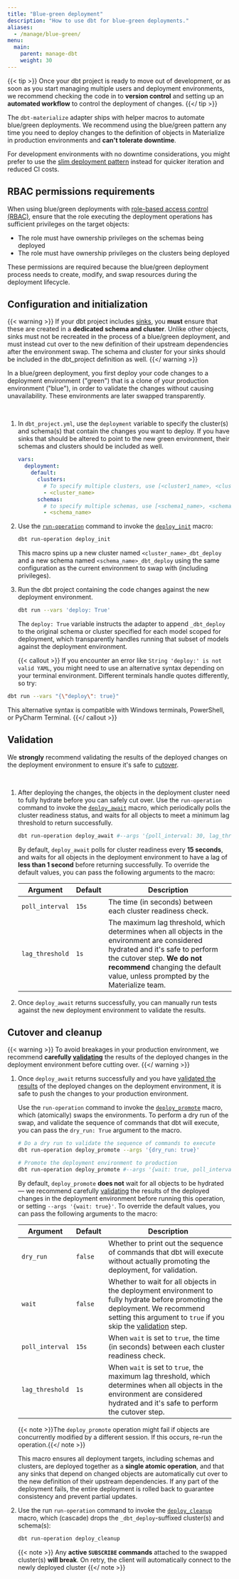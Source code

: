 ```yaml
---
title: "Blue-green deployment"
description: "How to use dbt for blue-green deployments."
aliases:
  - /manage/blue-green/
menu:
  main:
    parent: manage-dbt
    weight: 30
---
```


{{< tip >}}
Once your dbt project is ready to move out of development, or as soon as you
start managing multiple users and deployment environments, we recommend
checking the code in to **version control** and setting up an **automated
workflow** to control the deployment of changes.
{{</ tip >}}

The `dbt-materialize` adapter ships with helper macros to automate blue/green
deployments. We recommend using the blue/green pattern any time you need to
deploy changes to the definition of objects in Materialize in production
environments and **can't tolerate downtime**.

For development environments with no downtime considerations, you might prefer
to use the [slim deployment pattern](/manage/dbt/slim-deployments/) instead for quicker
iteration and reduced CI costs.

## RBAC permissions requirements

When using blue/green deployments with [role-based access control (RBAC)](/manage/access-control/#role-based-access-control-rbac), ensure that the role executing the deployment operations has sufficient privileges on the target objects:

* The role must have ownership privileges on the schemas being deployed
* The role must have ownership privileges on the clusters being deployed

These permissions are required because the blue/green deployment process needs to create, modify, and swap resources during the deployment lifecycle.

## Configuration and initialization

{{< warning >}}
If your dbt project includes [sinks](/manage/dbt/get-started/#sinks), you
**must** ensure that these are created in a **dedicated schema and cluster**.
Unlike other objects, sinks must not be recreated in the process of a blue/green
deployment, and must instead cut over to the new definition of their upstream
dependencies after the environment swap. The schema and cluster for your sinks should be
included in the dbt_project definition as well.
{{</ warning >}}

In a blue/green deployment, you first deploy your code changes to a deployment
environment ("green") that is a clone of your production environment
("blue"), in order to validate the changes without causing unavailability.
These environments are later swapped transparently.

<br>

1. In `dbt_project.yml`, use the `deployment` variable to specify the cluster(s)
   and schema(s) that contain the changes you want to deploy. If you have sinks that
   should be altered to point to the new green environment, their schemas and clusters
   should be included as well.

    ```yaml
    vars:
      deployment:
        default:
          clusters:
            # To specify multiple clusters, use [<cluster1_name>, <cluster2_name>].
            - <cluster_name>
          schemas:
            # to specify multiple schemas, use [<schema1_name>, <schema2_name>].
            - <schema_name>
    ```

1. Use the [`run-operation`](https://docs.getdbt.com/reference/commands/run-operation)
   command to invoke the [`deploy_init`](https://github.com/MaterializeInc/materialize/blob/main/misc/dbt-materialize/dbt/include/materialize/macros/deploy/deploy_init.sql)
   macro:

    ```bash
    dbt run-operation deploy_init
    ```

    This macro spins up a new cluster named `<cluster_name>_dbt_deploy` and a new
    schema named `<schema_name>_dbt_deploy` using the same configuration
    as the current environment to swap with (including privileges).

1. Run the dbt project containing the code changes against the new deployment
   environment.

    ```bash
    dbt run --vars 'deploy: True'
    ```

    The `deploy: True` variable instructs the adapter to append `_dbt_deploy` to
    the original schema or cluster specified for each model scoped for
    deployment, which transparently handles running that subset of models
    against the deployment environment.

    {{< callout >}}
  If you encounter an error like `String 'deploy:' is not valid YAML`, you
  might need to use an alternative syntax depending on your terminal environment.
  Different terminals handle quotes differently, so try:

  ```bash
  dbt run --vars "{\"deploy\": true}"
  ```

  This alternative syntax is compatible with Windows terminals, PowerShell, or
  PyCharm Terminal.
    {{</ callout >}}

## Validation

[//]: # "TODO(morsapaes) Expand after we make dbt test more pliable to
deployment environments."

We **strongly** recommend validating the results of the deployed changes on the
deployment environment to ensure it's safe to [cutover](#cutover-and-cleanup).

<br>

1. After deploying the changes, the objects in the deployment cluster need to
   fully hydrate before you can safely cut over. Use the `run-operation` command
   to invoke the [`deploy_await`](https://github.com/MaterializeInc/materialize/blob/main/misc/dbt-materialize/dbt/include/materialize/macros/deploy/deploy_await.sql)
   macro, which periodically polls the cluster readiness status, and waits for all
   objects to meet a minimum lag threshold to return successfully.

    ```bash
    dbt run-operation deploy_await #--args '{poll_interval: 30, lag_threshold: "5s"}'
    ```

    By default, `deploy_await` polls for cluster readiness every **15 seconds**,
    and waits for all objects in the deployment environment to have a lag
    of **less than 1 second** before returning successfully. To override the
    default values, you can pass the following arguments to the macro:

    Argument                             | Default   | Description
    -------------------------------------|-----------|--------------------------------------------------
    `poll_interval`                      | `15s`     | The time (in seconds) between each cluster readiness check.
    `lag_threshold`                      | `1s`      | The maximum lag threshold, which determines when all objects in the environment are considered hydrated and it's safe to perform the cutover step. **We do not recommend** changing the default value, unless prompted by the Materialize team.

2. Once `deploy_await` returns successfully, you can manually run tests against
   the new deployment environment to validate the results.

## Cutover and cleanup

{{< warning >}}
To avoid breakages in your production environment, we recommend **carefully
[validating](#validation)** the results of the deployed changes in the deployment
environment before cutting over.
{{</ warning >}}

1. Once `deploy_await` returns successfully and you have [validated the results](#validation)
   of the deployed changes on the deployment environment, it is safe to push the
   changes to your production environment.

   Use the `run-operation` command to invoke the [`deploy_promote`](https://github.com/MaterializeInc/materialize/blob/main/misc/dbt-materialize/dbt/include/materialize/macros/deploy/deploy_promote.sql)
   macro, which (atomically) swaps the environments. To perform a dry run of the
   swap, and validate the sequence of commands that dbt will execute, you can
   pass the `dry_run: True` argument to the macro.

    ```bash
    # Do a dry run to validate the sequence of commands to execute
    dbt run-operation deploy_promote --args '{dry_run: true}'
    ```

    ```bash
    # Promote the deployment environment to production
    dbt run-operation deploy_promote #--args '{wait: true, poll_interval: 30, lag_threshold: "5s"}'
    ```

    By default, `deploy_promote` **does not** wait for all objects to be
    hydrated — we recommend carefully [validating](#validation) the results of
    the deployed changes in the deployment environment before running this
    operation, or setting `--args '{wait: true}'`. To override the default
    values, you can pass the following arguments to the macro:

    Argument                             | Default   | Description
    -------------------------------------|-----------|--------------------------------------------------
    `dry_run`                            | `false`   | Whether to print out the sequence of commands that dbt will execute without actually promoting the deployment, for validation.
    `wait`                               | `false`   | Whether to wait for all objects in the deployment environment to fully hydrate before promoting the deployment. We recommend setting this argument to `true` if you skip the [validation](#validation) step.
    `poll_interval`                      | `15s`     | When `wait` is set to `true`, the time (in seconds) between each cluster readiness check.
    `lag_threshold`                      | `1s`      | When `wait` is set to `true`, the maximum lag threshold, which determines when all objects in the environment are considered hydrated and it's safe to perform the cutover step.

    {{< note >}}The `deploy_promote` operation might fail if objects are
    concurrently modified by a different session. If this occurs, re-run the
    operation.{{</ note >}}

    This macro ensures all deployment targets, including schemas and clusters,
    are deployed together as a **single atomic operation**, and that any sinks
    that depend on changed objects are automatically cut over to the new
    definition of their upstream dependencies. If any part of the deployment
    fails, the entire deployment is rolled back to guarantee consistency and
    prevent partial updates.

1. Use the run `run-operation` command to invoke the [`deploy_cleanup`](https://github.com/MaterializeInc/materialize/blob/main/misc/dbt-materialize/dbt/include/materialize/macros/deploy/deploy_cleanup.sql)
   macro, which (cascade) drops the `_dbt_deploy`-suffixed cluster(s) and schema(s):

    ```bash
    dbt run-operation deploy_cleanup
    ```

   {{< note >}}
   Any **active `SUBSCRIBE` commands** attached to the swapped
   cluster(s) **will break**. On retry, the client will automatically connect
   to the newly deployed cluster
   {{</ note >}}
